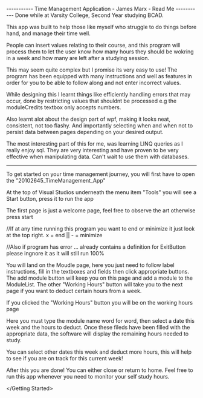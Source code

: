 ----------- Time Management Application - James Marx - Read Me -----------
Done while at Varsity College, Second Year studying BCAD. 



<Introduction> 

This app was built to help those like myself who struggle to do things before hand, and manage their time well.

People can insert values relating to their course, and this program will process them to let the user know
how many hours they should be wokring in a week and how many are left after a studying session.

This may seem quite complex but I promise its very easy to use! The program has been equipped with many 
instructions and well as features in order for you to be able to follow along and not enter incorrect values.

While designing this I learnt things like efficiently handling errors that may occur, done by restricting 
values that shouldnt be processed e.g the moduleCredits textbox only accepts numbers.

Also learnt alot about the design part of wpf, making it looks neat, consistent, not too flashy. And importantly
selecting when and when not to persist data between pages depending on your desired output.

The most interesting part of this for me, was learning LINQ queries as I really enjoy sql. They are very interesting
and have proven to be very effective when manipulating data. Can't wait to use them with databases.

</Introduction>

---------------------

<Getting Started>

To get started on your time management journey, you will first have to open the "20102645_TimeManagement_App"

At the top of Visual Studios underneath the menu item "Tools" you will see a Start button, press it to run the app

The first page is just a welcome page, feel free to observe the art otherwise press start 

//If at any time running this program you want to end or minimize it just look at the top right. x = end || - = minimize

//Also if program has error ... already contains a definition for ExitButton please ingnore it as it will still run 100%

You will land on the Moudle page, here you just need to follow label instructions, fill in the textboxes and fields then click appropriate buttons.
The add module button will keep you on this page and add a module to the ModuleList.
The other "Working Hours" button will take you to the next page if you want to deduct certain hours from a week.

If you clicked the "Working Hours" button you will be on the working hours page

Here you must type the module name word for word, then select a date this week and the hours to deduct. Once these fileds have been filled
with the appropriate data, the software will display the remaining hours needed to study.

You can select other dates this week and deduct more hours, this will help to see if you are on track for this current week!

After this you are done! You can either close or return to home. Feel free to run this app whenever you need to monitor your self study hours.

</Getting Started>
